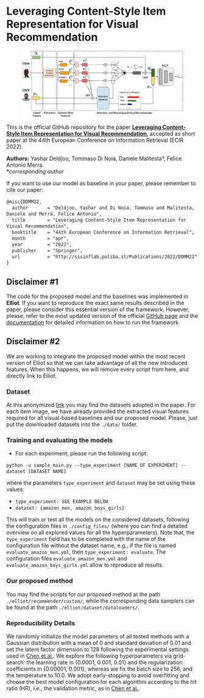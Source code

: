 # Leveraging Content-Style Item Representation for Visual Recommendation

<figure>
    <img src="https://github.com/sisinflab/Content-Style-VRSs/blob/master/FinalModel.png"/>
</figure>

This is the official GitHub repository for the paper [**Leveraging Content-Style Item Representation for Visual Recommendation**](https://www.researchgate.net/publication/356541933_Leveraging_Content-Style_Item_Representation_for_Visual_Recommendation), accepted as short paper at the 44th European Conference on Information Retrieval (ECIR 2022).

**Authors:** Yashar Deldjoo, Tommaso Di Noia, Daniele Malitesta*, Felice Antonio Merra.
<br>\**corresponding author*

If you want to use our model as baseline in your paper, please remember to cite our paper:

```
@misc{DDMM22,
  author       = "Deldjoo, Yashar and Di Noia, Tommaso and Malitesta, Daniele and Merra, Felice Antonio",
  title        = "Leveraging Content-Style Item Representation for Visual Recommendation",
  booktitle    = "44th European Conference on Information Retrieval",
  month        = "apr",
  year         = "2022",
  publisher    = "Springer",
  url          = "http://sisinflab.poliba.it/Publications/2022/DDMM22"
}
```

## Disclaimer \#1
The code for the proposed model and the baselines was implemented in **Elliot**. If you want to reproduce the exact same results described in the paper, please consider this essential version of the framework. However, please, refer to the most updated version of the official [GitHub page](https://github.com/sisinflab/elliot) and the [documentation](https://elliot.readthedocs.io/en/latest/) for detailed information on how to run the framework.

## Disclaimer \#2
We are working to integrate the proposed model within the most recent version of Elliot so that we can take advantage of all the new introduced features. When this happens, we will remove every script from here, and directly link to Elliot.

### Dataset
At this anonymized [link](https://drive.google.com/file/d/1v1XeDlpYAwod3jfIutD9zS_ct9Q3aTgB/view?usp=sharing) you may find the datasets adopted in the paper. For each item image, we have already provided the extracted visual features required for all visual-based baselines and our proposed model. Please, just put the downloaded datasets into the ```./data/``` folder.

### Training and evaluating the models
- For each experiment, please run the following script:
```
python -u sample_main.py --type_experiment [NAME OF EXPERIMENT] --dataset [DATASET NAME]
```
where the parameters ```type_experiment``` and ```dataset``` may be set using these values:

- ```type_experiment: SEE EXAMPLE BELOW```
- ```dataset: {amazon_men, amazon_boys_girls}```

This will train or test all the models on the considered datasets, following the configuration files in ```./config_files/``` (where you can find a detailed overview on all explored values for all the hyperparameters). Note that, the ```type_experiment``` field has to be completed with the name of the configuration file without the dataset name, e.g., if the file is named ```evaluate_amazon_men.yml```, then ```type_experiment: evaluate```. The configuration files ```evaluate_amazon_men.yml``` and ```evaluate_amazon_boys_girls.yml``` allow to reproduce all results.

### Our proposed method
You may find the scripts for our proposed method at the path ```./elliot/recommender/custom/```, while the corresponding data samplers can be found at the path ```./elliot/dataset/dataloaders/```.

### Reproducibility Details

We randomly initialize the model parameters of all tested methods with a Gaussian distribution with a mean of 0 and standard deviation of 0.01 and set the latent factor dimension to 128 following the experimental settings used in [Chen et al.](https://cseweb.ucsd.edu/classes/fa17/cse291-b/reading/Attentive%20Collaborative%20Filtering%20Multimedia%20Recommendation%20with%20Item-%20and%20Component-Level%20Attention.pdf). We explore the following hyperparameters via grid-search: the learning rate in {0.0001, 0.001, 0.01} and the regularization coefficients in {0.00001, 0.001}, whereas we fix the batch size to 256, and the temperature to 10.0. We adopt early-stopping to avoid overfitting and choose the best model configuration for each algorithm according to the hit ratio (HR), i.e., the validation metric, as in [Chen et al.](https://cseweb.ucsd.edu/classes/fa17/cse291-b/reading/Attentive%20Collaborative%20Filtering%20Multimedia%20Recommendation%20with%20Item-%20and%20Component-Level%20Attention.pdf).

